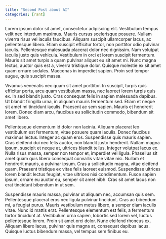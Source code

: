 ```yaml
---
title: "Second Post about AI"
categories: [rant]
---
```


Lorem ipsum dolor sit amet, consectetur adipiscing elit. Vestibulum tempus velit nec interdum maximus. Mauris cursus scelerisque posuere. Nullam viverra risus vel iaculis faucibus. Aliquam suscipit ullamcorper lacus, ac pellentesque libero. Etiam suscipit efficitur tortor, non porttitor odio pulvinar iaculis. Pellentesque malesuada placerat dolor nec dignissim. Nam volutpat iaculis justo quis vehicula. Vestibulum in orci et lorem suscipit fermentum. Mauris sit amet turpis a quam pulvinar aliquet eu sit amet mi. Nunc magna lectus, auctor quis est a, viverra tristique dolor. Quisque molestie ex sit amet quam ornare sodales. Maecenas in imperdiet sapien. Proin sed tempor augue, quis suscipit massa.

Vivamus venenatis nec quam sit amet porttitor. In suscipit, turpis quis efficitur porta, arcu quam vestibulum massa, nec laoreet lorem turpis quis ex. In sed blandit justo. Cras consequat felis in sapien malesuada dapibus. Ut blandit fringilla urna, in aliquam mauris fermentum sed. Etiam et neque sit amet mi tincidunt iaculis. Praesent ac sem sapien. Mauris et hendrerit lorem. Donec diam arcu, faucibus eu sollicitudin commodo, bibendum sit amet libero.

Pellentesque elementum id dolor non lacinia. Aliquam placerat leo vestibulum est fermentum, vitae posuere quam iaculis. Donec faucibus maximus lectus. Integer ac quam eros. Suspendisse quis mauris sapien. Cras eleifend dui nec felis auctor, non blandit justo hendrerit. Nullam magna ipsum, suscipit et neque at, ultrices blandit tellus. Integer volutpat lacus ex. Nulla risus massa, semper non tempor et, imperdiet vel ligula. Phasellus sit amet quam quis libero consequat convallis vitae vitae nisi. Nullam et hendrerit mauris, a pulvinar ipsum. Cras a sollicitudin magna, vitae eleifend quam. Praesent tristique ex vitae felis laoreet euismod. Suspendisse ultrices lorem blandit lectus feugiat, vitae ultrices nisi condimentum. Fusce sapien ipsum, ornare eu auctor eu, semper sit amet nibh. Cras sit amet lacus non erat tincidunt bibendum in ut sem.

Suspendisse mauris massa, pulvinar ut aliquam nec, accumsan quis sem. Pellentesque placerat eros nec ligula pulvinar tincidunt. Cras ac bibendum mi, a feugiat purus. Mauris vestibulum metus libero, a semper diam iaculis vitae. Nunc id mattis erat. Pellentesque elementum est felis, a fermentum tortor tincidunt at. Vestibulum urna sapien, lobortis sed lorem vel, luctus pellentesque lorem. Proin sit amet orci dolor. Nunc eleifend rhoncus ex. Aliquam libero lacus, pulvinar quis magna at, consequat dapibus lacus. Quisque luctus bibendum massa, vel tempus sem finibus eu.
